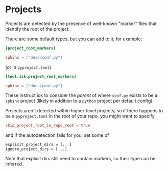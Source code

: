 # Projects

Projects are detected by the presence of well-known "marker" files that identify
the root of the project.

There are some default types, but you can add to it, for example:

```toml
[project_root_markers]

sphinx = ["docs/conf.py"]
```

(or in `pyproject.toml`)

```toml
[tool.ick.project_root_markers]

sphinx = ["docs/conf.py"]
```

These instruct ick to consider the *parent* of where `conf.py` exists to be a
`sphinx` project (likely in addition to a `python` project per default config).

Projects aren't detected within higher-level projects, so if there happens to be
a `pyproject.toml` in the root of your repo, you might want to specify

```toml
skip_project_root_in_repo_root = true
```

and if the autodetection fails for you, set some of

```
explicit_project_dirs = [...]
ignore_project_dirs = [...]
```

Note that explicit dirs still need to contain markers, so their type can be
inferred.
